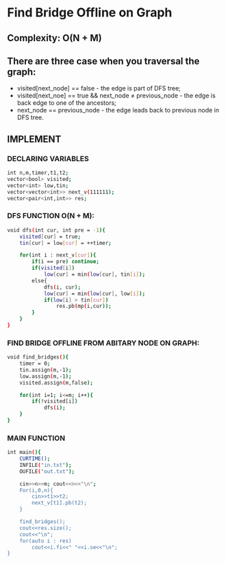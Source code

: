# Find Bridge Offline on Graph
## Complexity: O(N + M)
## There are three case when you traversal the graph:
- visited[next_node] == false - the edge is part of DFS tree;
- visited[next_noe] == true && next_node ≠ previous_node - the edge is back edge to one of the ancestors;
- next_node == previous_node - the edge leads back to previous node in DFS tree.

## IMPLEMENT
### DECLARING VARIABLES
```sh
int n,m,timer,t1,t2;
vector<bool> visited;
vector<int> low,tin;
vector<vector<int>> next_v(111111);
vector<pair<int,int>> res;
```

### DFS FUNCTION O(N + M):
```sh
void dfs(int cur, int pre = -1){
	visited[cur] = true;
	tin[cur] = low[cur] = ++timer;

	for(int i : next_v[cur]){
		if(i == pre) continue;
		if(visited[i]) 
			low[cur] = min(low[cur], tin[i]);
		else{
			dfs(i, cur);
			low[cur] = min(low[cur], low[i]);
			if(low[i] > tin[cur])
				res.pb(mp(i,cur));
		}
	}
}
```

### FIND BRIDGE OFFLINE FROM ABITARY NODE ON GRAPH:
```sh
void find_bridges(){
	timer = 0;
	tin.assign(m,-1);
	low.assign(m,-1);
	visited.assign(m,false);

	for(int i=1; i<=m; i++){
		if(!visited[i]) 
			dfs(i);
	}
}
```
### MAIN FUNCTION
```sh
int main(){
	CURTIME();
    INFILE("in.txt");
    OUFILE("out.txt");

	cin>>n>>m; cout<<n<<"\n";
	For(i,0,n){
		cin>>t1>>t2;
		next_v[t1].pb(t2);
	}

	find_bridges();
	cout<<res.size();
	cout<<"\n";
	for(auto i : res)
		cout<<i.fi<<" "<<i.se<<"\n";
}
```